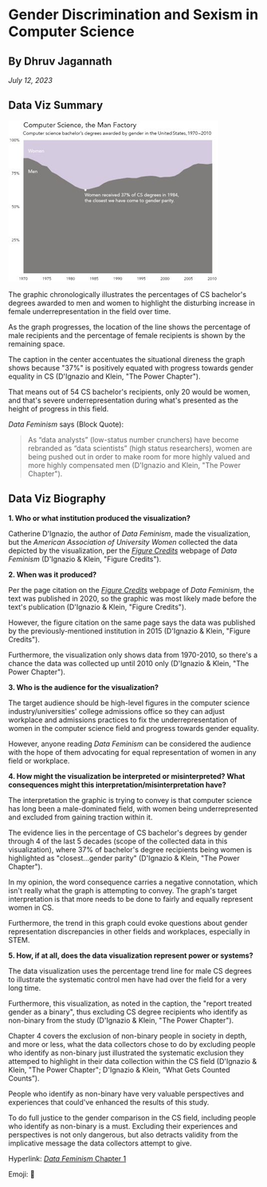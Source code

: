 # Gender Discrimination and Sexism in Computer Science #
## By Dhruv Jagannath ##
*July 12, 2023*
## Data Viz Summary ##
![Gender Disparity in CS Degrees from 1970-2010](/CSDegreesByGender.jpg)

The graphic chronologically illustrates the percentages of CS bachelor's degrees awarded to men and women to highlight the disturbing increase in female underrepresentation in the field over time. 

As the graph progresses, the location of the line shows the percentage of male recipients and the percentage of female recipients is shown by the remaining space. 

The caption in the center accentuates the situational direness the graph shows because "37%" is positively equated with progress towards gender equality in CS (D'Ignazio and Klein, "The Power Chapter"). 

That means out of 54 CS bachelor's recipients, only 20 would be women, and that's severe underrepresentation during what's presented as the height of progress in this field.

*Data Feminism* says (Block Quote):
> As “data analysts” (low-status number crunchers) have 
> become rebranded as “data scientists” (high status researchers), women are being pushed out in order to make 
> room for more highly valued and more highly compensated men (D'Ignazio and Klein, "The Power Chapter").
## Data Viz Biography ##
**1. Who or what institution produced the visualization?**

Catherine D'Ignazio, the author of *Data Feminism*, made the visualization, but the *American Association of University Women* collected the data depicted by the visualization, per the [*Figure Credits*](https://data-feminism.mitpress.mit.edu/pub/ftb0980j/release/1?readingCollection=0cd867ef) webpage of *Data Feminism* (D'Ignazio & Klein, "Figure Credits").

**2. When was it produced?**

Per the page citation on the [*Figure Credits*](https://data-feminism.mitpress.mit.edu/pub/ftb0980j/release/1?readingCollection=0cd867ef) webpage of *Data Feminism*, the text was published in 2020, so the graphic was most likely made before the text's publication (D'Ignazio & Klein, "Figure Credits"). 

However, the figure citation on the same page says the data was published by the previously-mentioned institution in 2015 (D'Ignazio & Klein, "Figure Credits"). 

Furthermore, the visualization only shows data from 1970-2010, so there's a chance the data was collected up until 2010 only (D'Ignazio & Klein, "The Power Chapter"). 

**3. Who is the audience for the visualization?**

The target audience should be high-level figures in the computer science industry/universities' college admissions office so they can adjust workplace and admissions practices to fix the underrepresentation of women in the computer science field and progress towards gender equality.

However, anyone reading *Data Feminism* can be considered the audience with the hope of them advocating for equal representation of women in any field or workplace.

**4. How might the visualization be interpreted or misinterpreted? What consequences might this interpretation/misinterpretation have?**

The interpretation the graphic is trying to convey is that computer science has long been a male-dominated field, with women being underrepresented and excluded from gaining traction within it. 

The evidence lies in the percentage of CS bachelor's degrees by gender through 4 of the last 5 decades (scope of the collected data in this visualization), where 37% of bachelor's degree recipients being women is highlighted as "closest...gender parity" (D'Ignazio & Klein, "The Power Chapter"). 

In my opinion, the word consequence carries a negative connotation, which isn't really what the graph is attempting to convey. The graph's target interpretation is that more needs to be done to fairly and equally represent women in CS. 

Furthermore, the trend in this graph could evoke questions about gender representation discrepancies in other fields and workplaces, especially in STEM. 

**5. How, if at all, does the data visualization represent power or systems?**

The data visualization uses the percentage trend line for male CS degrees to illustrate the systematic control men have had over the field for a very long time.  

Furthermore, this visualization, as noted in the caption, the "report treated gender as a binary", thus excluding CS degree recipients who identify as non-binary from the study (D'Ignazio & Klein, "The Power Chapter").

Chapter 4 covers the exclusion of non-binary people in society in depth, and more or less, what the data collectors chose to do by excluding people who identify as non-binary just illustrated the systematic exclusion they attemped to highlight in their data collection within the CS field (D'Ignazio & Klein, "The Power Chapter"; D'Ignazio & Klein, “What Gets Counted Counts”).

People who identify as non-binary have very valuable perspectives and experiences that could've enhanced the results of this study. 

To do full justice to the gender comparison in the CS field, including people who identify as non-binary is a must.  Excluding their experiences and perspectives is not only dangerous, but also detracts validity from the implicative message the data collectors attempt to give. 

Hyperlink: [*Data Feminism* Chapter 1](https://data-feminism.mitpress.mit.edu/pub/vi8obxh7/release/4)

Emoji: :grimacing:


